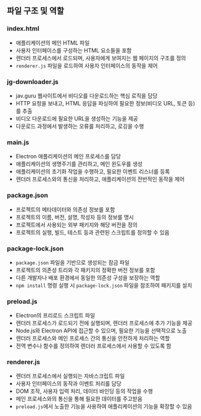 
## 파일 구조 및 역할

### index.html
- 애플리케이션의 메인 HTML 파일
- 사용자 인터페이스를 구성하는 HTML 요소들을 포함
- 렌더러 프로세스에서 로드되며, 사용자에게 보여지는 웹 페이지의 구조를 정의
- `renderer.js` 파일을 로드하여 사용자 인터페이스의 동작을 제어

### jg-downloader.js
- jav.guru 웹사이트에서 비디오를 다운로드하는 핵심 로직을 담당
- HTTP 요청을 보내고, HTML 응답을 파싱하여 필요한 정보(비디오 URL, 토큰 등)를 추출
- 비디오 다운로드에 필요한 URL을 생성하는 기능을 제공
- 다운로드 과정에서 발생하는 오류를 처리하고, 로깅을 수행

### main.js
- Electron 애플리케이션의 메인 프로세스를 담당
- 애플리케이션의 생명주기를 관리하고, 메인 윈도우를 생성
- 애플리케이션의 초기화 작업을 수행하고, 필요한 이벤트 리스너를 등록
- 렌더러 프로세스와의 통신을 처리하고, 애플리케이션의 전반적인 동작을 제어

### package.json
- 프로젝트의 메타데이터와 의존성 정보를 포함
- 프로젝트의 이름, 버전, 설명, 작성자 등의 정보를 명시
- 프로젝트에서 사용되는 외부 패키지와 해당 버전을 정의
- 프로젝트의 실행, 빌드, 테스트 등과 관련된 스크립트를 정의할 수 있음

### package-lock.json
- `package.json` 파일을 기반으로 생성되는 잠금 파일
- 프로젝트의 의존성 트리와 각 패키지의 정확한 버전 정보를 포함
- 다른 개발자나 배포 환경에서 동일한 의존성 구성을 보장하는 역할
- `npm install` 명령 실행 시 `package-lock.json` 파일을 참조하여 패키지를 설치

### preload.js
- Electron의 프리로드 스크립트 파일
- 렌더러 프로세스가 로드되기 전에 실행되며, 렌더러 프로세스에 추가 기능을 제공
- Node.js와 Electron API에 접근할 수 있으며, 필요한 기능을 선택적으로 노출
- 렌더러 프로세스와 메인 프로세스 간의 통신을 안전하게 처리하는 역할
- 전역 변수나 함수를 정의하여 렌더러 프로세스에서 사용할 수 있도록 함

### renderer.js
- 렌더러 프로세스에서 실행되는 자바스크립트 파일
- 사용자 인터페이스의 동작과 이벤트 처리를 담당
- DOM 조작, 사용자 입력 처리, 데이터 바인딩 등의 작업을 수행
- 메인 프로세스와의 통신을 통해 필요한 데이터를 주고받음
- `preload.js`에서 노출한 기능을 사용하여 애플리케이션의 기능을 확장할 수 있음
